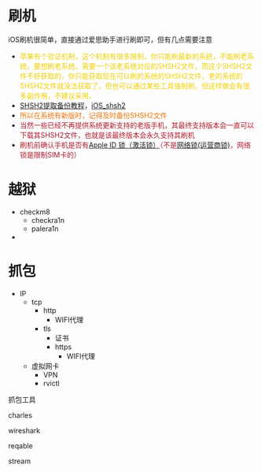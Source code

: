 # 刷机
iOS刷机很简单，直接通过爱思助手进行刷即可，但有几点需要注意

+ <font style="color:#EDCE02;background-color:#FFFFFF;">苹果有个验证机制，这个机制有很多限制，你只能刷最新的系统，不能刷老系统，要想刷老系统，需要一个该老系统对应的SHSH2文件，而这个SHSH2文件不好获取的，你只能获取现在可以刷的系统的SHSH2文件，老的系统的SHSH2文件就没法获取了，但也可以通过某些工具强制刷，但这样做会有很多副作用，不建议采用。</font>
+ [SHSH2提取备份教程](https://dkxuanye.cn/?p=614)，[iOS_shsh2](https://github.com/jitcor/my_notes/releases/tag/iOS_shsh2)
+ <font style="color:#ED740C;">所以在系统有新版时，记得及时备份SHSH2文件</font>
+ <font style="color:#AD1A2B;">当然一些已经不再提供系统更新支持的老版手机，其最终支持版本会一直可以下载其SHSH2文件，也就是该最终版本会永久支持其刷机</font>
+ <font style="color:#AD1A2B;">刷机前确认手机是否有</font>[Apple ID 锁（激活锁）](https://www.i4.cn/news_detail_19670.html)<font style="color:#AD1A2B;">（不是</font>[网络锁(运营商锁)](https://www.i4.cn/news_detail_19376.html)<font style="color:#AD1A2B;">，网络锁是限制SIM卡的）</font>

# 越狱
+ checkm8
    - checkra1n
    - palera1n
+ 

# 抓包
+ IP
    - tcp
        * http
            + WIFI代理
        * tls
            + 证书
            + https
                - WIFI代理
    - 虚拟网卡
        * VPN
        * rvictl

抓包工具

charles

wireshark

reqable

stream





<font style="color:#1DC0C9;"></font>

<font style="color:#1DC0C9;"></font>







